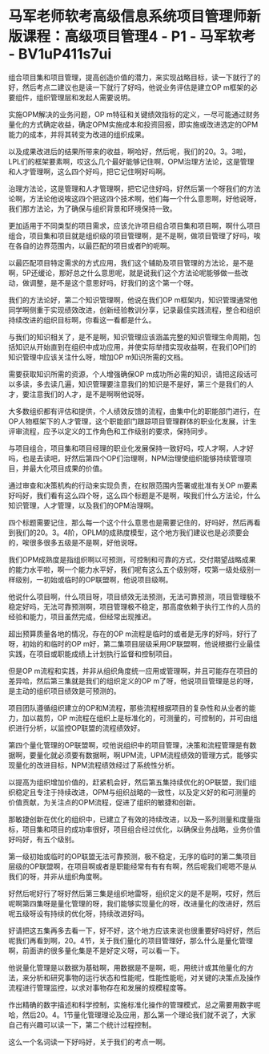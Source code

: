 # 马军老师软考高级信息系统项目管理师新版课程：高级项目管理4 - P1 - 马军软考 - BV1uP411s7ui

组合项目集和项目管理，提高创造价值的潜力，来实现战略目标，读一下就行了的好，然后考点二建议也是读一下就行了好吗，他说业务评估是建立OP m框架的必要组件，组织管理层和发起人需要说明。

实施OPM解决的业务问题，OP m特征和关键绩效指标的定义，一尽可能通过财务量化的方式确定收益，确定OPM实施成本和投资回报，即实施或改进选定的OPM能力的成本，并将其转变为改进的组织成果。

以及成果改进后的结果所带来的收益，啊哈好，然后呢，我们的20。3。3啦，LPL们的框架要素啊，哎这么几个最好能够记住啊，OPM治理方法论，这是管理和人才管理啊，这么四个好吗，把它记住啊好吗啊。

治理方法论，这是管理和人才管理啊，把它记住好吗，好然后第一个呀我们的方法论啊，方法论他说唉这四个把这四个技术啊，他们每一个什么意思啊，好他说呀，我们那方法论，为了确保与组织背景和环境保持一致。

更加适用于不同类型的项目需求，应该允许项目组合项目集和项目啊，啊什么项目组合，项目集和项目就是组织级的项目管理啊，是不是啊，做项目管理了好吗，唉在各自的边界范围内，以最匹配的项目或者P的呃啊。

以最匹配项目特定需求的方式应用，我们这个辅助及项目管理的方法论，是不是啊，5P还缓论，那好总之什么意思呢，就是说我们这个方法论呢能够做一些改动，做调整，是不是这个意思好吗，好我们的这个第一个呀。

我们的方法论好，第二个知识管理啊，他说在我们OP m框架内，知识管理通常他同学啊侧重于实现绩效改进，创新经验教训分享，记录最佳实践流程，整合和组织持续改进的组织目标啊，你看这一看都是什么。

与我们的知识相关了，是不是啊，知识管理应该涵盖完整的知识管理生命周期，包括知识从开始直到在组织中成功应用，并使实际举措实现收益啊，在我们OP们的知识管理中应该关注什么呀，增加OP m知识所需的文档。

需要获取知识所需的资源，个人增强确保OP m成功所必需的知识，请把这段话可以多读，多去读几遍，知识管理要注意我们的知识是不是好，第三个是我们的人才，要注意我们的人才，是不是啊啊他说呀。

大多数组织都有评估和提供，个人绩效反馈的流程，由集中化的职能部门进行，在OP人物框架下的人才管理，这个职能部门跟踪项目管理群体的职业化发展，计生评审流程，应予以定义的工作角色和工作级别的要求，保持同步。

与项目组合，项目集和项目经理的职业化发展保持一致好吗，哎人才啊，人才好吗，也是去读吧，好然后第四个OP们治理啊，NPM治理使组织能够持续管理项目，并最大化项目成果的价值。

通过审查和决策机构的行动来实现负责，在权限范围内签署或批准有关OP m要素好吗好，我们看有这么四个呀，这么四个标题是不是啊，唉我们什么方法论，什么知识管理，人才管理，以及我们的OPM治理啊。

四个标题需要记住，那么每一个这个什么意思也是需要记住的，好吗好，然后再看到我们的20。3。4阶，OPLM的成熟度模型，这个地方我们建议也是必须要会的，唉很多很多五级是不是啊，好他说呀。

我们OPM成熟度是指组织啊以可预测，可控制和可靠的方式，交付期望战略成果的能力水平啦，啊一个能力水平好，我们呢有这么五个级别呀，哎第一级处级别一样级别，一初始或临时的OP联盟啊，他说项目级啊。

他说什么项目啊，什么项目呀，项目绩效无法预测，无法可靠预测，项目管理极不稳定好吗，无法可靠预测啊，项目管理极不稳定，那高度依赖于执行工作的人员的经验和能力，项目虽然完成，但经常出现推迟。

超出预算质量各地的情况，存在的OP m流程是临时的或者是无序的好吗，好行了呀，初始的和临时的OP m好，第二集项目层级采用OP联盟啊，他说根据行业最佳实践，在项目或职能成绩上计划执行监督和控制项目。

但是OP m流程和实践，并非从组织角度统一应用或管理啊，并且可能存在项目的差异哈，然后第三集就是我们的组织定义的OP m了呀，他说项目管理是总的呀，是主动的组织项目绩效是可预测的。

项目团队遵循组织建立的OP和M流程，那些流程根据项目的复杂性和从业者的能力，加以裁剪，OP m流程在组织上是标准化的，可测量的，可控制的，并可由组织进行分析，以监控OP联盟的流程绩效好。

第四个量化管理的OP联盟啊，哎他说组织中的项目管理，决策和流程管理是有数据啊，要量化就必须要有数据啊，啊UPM流，UPM流程绩效的管理方式，能够实现量化的改进目标，NPM流程绩效经过了系统性分析。

以提高为组织增加价值的，赶紧机会好，然后第五集持续优化的OP联盟，我们组织稳定且专注于持续改进，OPM与组织战略的一致性，以及定义好的和可测量的价值贡献，为关注点的OPM流程，促进了组织的敏捷和创新。

那敏捷创新在优化的组织中，已建立了有效的持续改进，以及一系列测量和度量指标，项目集和项目的成功率很好，项目组合经过优化，以确保业务战略，业务价值好吗好，有五个级别。

第一级初始或临时的OP联盟无法可靠预测，极不稳定，无序的临时的第二集项目层级的OP联盟啊，在项目啊或者是职能经常有有有有啊，然后呢我们呢嗯不是从我们的呀，并非从组织角度啊。

好然后呢好行了呀好然后第三集是组织地雷呀，组织定义的是不是啊，哎好，然后呢啊第四集呀是量化管理的呀，我们能够实现量化的呀，改进量化的改进好，然后呢五级呀设有持续的优化呀，持续改进好吗。

好请把这五集再多去看一下，好不好，这个地方应该来说也很重要好吗好好，然后呢我们再看到啊，20。4节，关于我们量化的项目管理好，那么什么是量化管理啊，前面讲的很多量化集是不是好定义呀，可以看一下。

他说量化管理是以数据为基础啊，用数据是不是啊，呃，用统计或其他量化的方法，来分析和研究事物的运行状态和性能呢，性能性能呃，对关键的决策点及操作流程进行管理监控，以求对事物存在和发展的规模程度等。

作出精确的数字描述和科学控制，实施标准化操作的管理模式，总之需要用数字呢哈，然后20。4。1节量化管理理论及应用，那么第一个理论我们就不说了，大家自己有兴趣可以读一下，第二个统计过程控制。

这么一个名词读一下好吗好，关于我们的考点一啊。